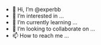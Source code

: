 - 👋 Hi, I’m @experbb
- 👀 I’m interested in ...
- 🌱 I’m currently learning ...
- 💞️ I’m looking to collaborate on ...
- 📫 How to reach me ...

<!---
experbb/experbb is a ✨ special ✨ repository because its `README.md` (this file) appears on your GitHub profile.
You can click the Preview link to take a look at your changes.
--->
